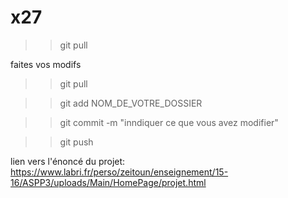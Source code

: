 # x27

>>git pull

faites vos modifs

>>git pull

>>git add NOM_DE_VOTRE_DOSSIER             

>>git commit -m "inndiquer ce que vous avez modifier"

>>git push



lien vers l'énoncé du projet:
https://www.labri.fr/perso/zeitoun/enseignement/15-16/ASPP3/uploads/Main/HomePage/projet.html

